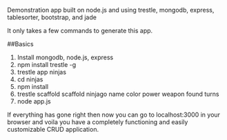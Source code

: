 Demonstration app built on node.js and using trestle, mongodb, express, tablesorter, bootstrap, and jade

It only takes a few commands to generate this app.

##Basics

1. Install mongodb, node.js, express
2. npm install trestle -g
3. trestle app ninjas
4. cd ninjas
5. npm install
6. trestle scaffold scaffold ninjago name color power weapon found turns 
7. node app.js

If everything has gone right then now you can go to localhost:3000 in your browser and voila you have a completely functioning and easily customizable CRUD application. 

